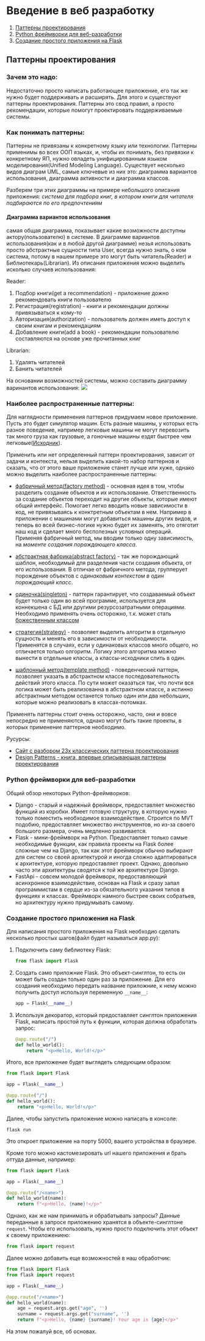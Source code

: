 # Введение в веб разработку
1. [Паттерны проектирования](#design_patterns)
2. [Python фреймворки для веб-разработки](#python_frameworks)
3. [Создание простого приложения на Flask](#flask_base)

## <a name="design_patterns"> Паттерны проектирования </a>
### Зачем это надо:

Недостаточно просто написать работающее приложение, его так же нужно будет поддерживать и расширять. Для этого и существуют паттерны проектирования. Паттерны это свод правил, а просто рекомендации, которые помогут проектировать поддерживаемые системы.


### Как понимать паттерны:
Паттерны не привязаны к конкретному языку или технологии. Паттерны применимы во всех ООП языках, и, чтобы их понимать, без привязки к конкретному ЯП, нужно овладеть унифицированным языком моделирования(Unified Modeling Language).
Существует несколько видов диаграм UML, самые ключевые из них это: диаграмма вариантов использования, диаграмма активности и диаграмма классов.

Разберем три этих диаграммы на примере небольшого описания приложения: *система для подбора книг, в котором книги для читателя подбираются по его предпочтениям*
#### Диаграмма вариантов использования
самая общая диаграмма, показывает какие возможности доступны актору(пользователю) в системе. В диаграмме вариантов использования(как и в любой другой диаграмме) незья использовать просто абстрактные сущности типа User, всегда нужно знать, о ком система, потому в нашем примере это могут быть читатель(Reader) и Библиотекарь(Librarian). Из описания приложения можно выделить исколько случаев использования:

Reader:
1. Подбор книги(get a recommendation) - приложение дожно рекомендовать книги пользователю
2. Регистрация(registration) - книги и рекомендации должны привязываться к кому-то
3. Авторизация(authorization) - пользователь должен иметь доступ к своим книгам и рекомендациям
4. Добавление книги(add a book) - рекомендации пользователю составляются на основе уже прочитанных книг

Librarian:
1. Удалять читателей
2. Банить читателей

На основании возможностей системы, можно составить диаграмму варинантов использования:
![](./source_md/usecases.png)



### Наиболее распространенные паттерны:
Для наглядности применения паттернов придумаем новое приложение. Пусть это будет симулятор машин. Есть разные машины, у которых есть разное поведение, например легковые машины не могут перевозить так много груза как грузовые, а гоночные машины ездят быстрее чем легковые([Исходник](./core/0_cars.py)).

Применить или нет определенный паттерн проектирования, зависит от задачи и контекста, нельзя выделить какой-то набор паттернов и сказать, что от этого ваше приложение станет лучше или хуже, однако можно выделить наиболее распространенные паттерны:
- [фабричный метод(factory method)](./core/factory_method.py) - основная идея в том, чтобы разделить создание объектов и их использование. Ответственность за создание объектов переходит на другие объекты, которые имеют общий интерфейс. Помогает легко вводить новые зависимости в код, не привязываясь к конктретным объектам в нем. Например в приложении с машинами могут добавиться машины других видов, и теперь во всей бизнес-логике нужно будет их заменять, это отяготит наш код и сделает много бесполезных условных операций. Применяя фабричный метод, мы вводим только одну зависимость, на *моменте создания пораждающего класса*.

- [абстрактная фабрика(abstract factory)](./core/design_patterns/abstract_factory.py) - так же порождающий шаблон, необходимый для разделения части создания объекта, от его использования. В отличае от фабричного метода, групперует порождение объектов с *одинаковым контекстом в один порождающий класс*.

- [одиночка(singleton)](./core/design_patterns/singleton.py) - паттерн гарантирует, что создаваемый объект будет только один во всей программе, используется для коннекшена с БД или другими резурсозатратными операциями. Необходимо применять очень осторожно, т.к. может стать [божественным классом](https://ru.wikipedia.org/wiki/%D0%91%D0%BE%D0%B6%D0%B5%D1%81%D1%82%D0%B2%D0%B5%D0%BD%D0%BD%D1%8B%D0%B9_%D0%BE%D0%B1%D1%8A%D0%B5%D0%BA%D1%82)
- [стратегия(strategy)](./core/design_patterns/strategy.py) - позволяет выделить алгоритм в отдельную сущность и менять его в зависимости от необходимости. Применятся в случаях, если у одинаковых классов много общего, но отличается только олгоритм. Логику этого алгоритма можно вынести в отдельные классы, а классы-исходники слить в один.
- [шаблонный метод(template method)](./core/design_patterns/template_method.py) - поведенческий паттерн, позволяет указать в абстрактном классе последовательность действий этого класса. По сути может оказаться так, что почти вся логика может быть реализованна в абстрактном классе, а истинно абстрактным методом останется только один или два небольших, которые можно реализовать в классах-потомках.

Применять паттерны стоит очень осторожно, часто, они и вовсе непосредно не применяются, однако могут быть такие проекты, в которых применение паттернов необходимо.

Русурсы:
- [Сайт с разбором 23х классических паттерна проектирования](https://refactoring.guru/ru)
- [Design Patterns - книга, впервые описывающая паттерны проектирования](https://oz.by/books/more101783.html)


### <a name="python_frameworks"> Python фреймворки для веб-разработки</a>
Общий обзор некоторых Python-фреймворков:
- Django - старый и надежный фреймворк, предоставляет множество функций из коробки. Имеет готовую структуру, в которую нужно только поместить необходимое взаимодействие. Строится по MVT подобию, предоставляет множество инструментов, но из-за своего большого размера, очень медленно развивается.
- Flask - мини-фреймворк на Python. Предоставляет только самые необходимые функции, как правила проекты на Flask более сложные чем на Django, так как этот фреймворк обычно выбирают для систем со своей архитектурой и иногда сложно адаптироваться к архитектуре, которую предоставляет проект. Однако, довольно часто эти архитектуры сводятся к той же архитектуре Django.
- FastApi - совсем молодой фреймворк, предоставляющий асинхронное взаимодействие, основан на Flask и сразу запал программистам в сердце из-за обязательного указания типов в функциях и классах. Фреймворк намного быстрее своих собратьев, но архитектуру нужно придумывать самому.

### <a name="flask_base"> Создание простого приложения на Flask</a>
Для написания простого приложения на Flask необходио сделать несколько простых шагов(файл будет называться app.py):
1. Подключить саму библиотеку Flask:
    ```py
    from flask import Flask
    ```
2. Создать само приложние Flask. Это объект-синглтон, то есть он может быть создан только один раз за приложение. Для его создания необходимо передать название приложние, к нему можно получить доступ используя переменную `__name__`:
    ```py
    app = Flask(__name__)
    ```
3. Используя декоратор, который предоставляет синглтон приложения Flask, написать простой путь к функции, которая должна обработать запрос:
    ```py
    @app.route("/")
    def hello_world():
        return "<p>Hello, World!</p>"
    ```
Итого, все приложение будет выглядеть следующим образом:
```py
from flask import Flask

app = Flask(__name__)

@app.route("/")
def hello_world():
    return "<p>Hello, World!</p>"
```
Далее, чтобы запустить приложение можно написать в консоле:
```
flask run
```
Это откроет приложение на порту 5000, вашего устройства в браузере.

Кроме того можно кастомезировать url нашего приложения и брать оттуда данные, например:

```py
from flask import Flask

app = Flask(__name__)

@app.route("/<name>")
def hello_world(name):
    return f"<p>Hello, {name}!</p>"
```

Однако, как же нам принимать и обрабатывать запросы? Данные переданные в запросе приложению хранятся в объекте-синглтоне `request`. Чтобы его использовать, нужно просто подключить этот объект к своему приложениею:
```py
from flask import request
```
Далее можно добавить еще возможностей в наш обработчик:
```py
from flask import Flask
from flask import request

app = Flask(__name__)

@app.route("/<name>")
def hello_world(name):
    age = request.args.get("age", '')
    surname = request.args.get("surname", '')
    return f"<p>Hello, {name} {surname}! Your age is {age}</p>"
```
На этом пожалуй все, об основах.

